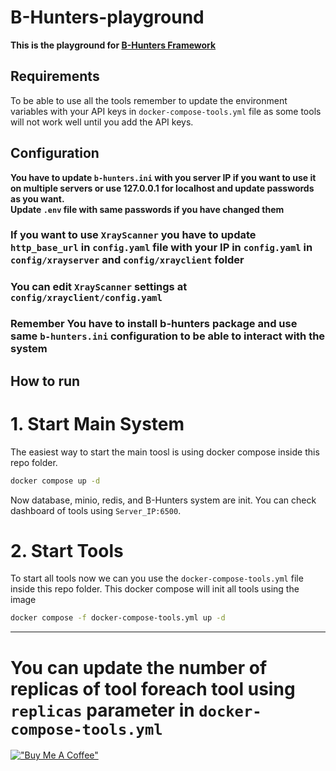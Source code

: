 # B-Hunters-playground

**This is the playground for [B-Hunters Framework](https://github.com/B-Hunters/B-Hunters)**

## Requirements

To be able to use all the tools remember to update the environment variables with your API keys in `docker-compose-tools.yml` file as some tools will not work well until you add the API keys.



## Configuration
**You have to update `b-hunters.ini` with you server IP if you want to use it on multiple servers or use 127.0.0.1 for localhost and update passwords as you want.**   
**Update `.env` file with same passwords if you have changed them**

### If you want to use **`XrayScanner`** you have to update **`http_base_url`** in `config.yaml` file with your IP in **`config.yaml`**  in `config/xrayserver` and `config/xrayclient` folder
### You can edit **`XrayScanner`** settings at `config/xrayclient/config.yaml`
### **Remember You have to install b-hunters package and use same `b-hunters.ini` configuration to be able to interact with the system**
## How to run 

# 1. Start Main System
The easiest way to start the main toosl is using docker compose
inside this repo folder.
```bash
docker compose up -d
```
Now database, minio, redis, and B-Hunters system are init.
You can check dashboard of tools using `Server_IP:6500`.

# 2. Start Tools
To start all tools now we can you use the `docker-compose-tools.yml` file inside this repo folder.
This docker compose will init all tools using the image 
```bash
docker compose -f docker-compose-tools.yml up -d
```
---
# You can update the number of replicas of tool foreach tool using `replicas` parameter in `docker-compose-tools.yml`

[!["Buy Me A Coffee"](https://www.buymeacoffee.com/assets/img/custom_images/orange_img.png)](https://www.buymeacoffee.com/bormaa)
